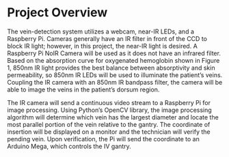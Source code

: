 # Project Overview 

The vein-detection system utilizes a webcam, near-IR LEDs, and a Raspberry Pi. Cameras generally have an IR filter in
front of the CCD to block IR light; however, in this project, the near-IR light is desired. A Raspberry Pi NoIR Camera
will be used as it does not have an infrared filter. Based on the absorption curve for oxygenated hemoglobin shown in
Figure 1, 850nm IR light provides the best balance between absorptivity and skin permeability, so 850nm IR LEDs will be
used to illuminate the patient’s veins. Coupling the IR camera with an 850nm IR bandpass filter, the camera will be able
to image the veins in the patient’s dorsum region.

The IR camera will send a continuous video stream to a Raspberry Pi for image processing. Using Python’s OpenCV library,
the image processing algorithm will determine which vein has the largest diameter and locate the most parallel portion
of the vein relative to the gantry. The coordinate of insertion will be displayed on a monitor and the technician will
verify the pending vein. Upon verification, the Pi will send the coordinate to an Arduino Mega, which controls the IV
gantry.
